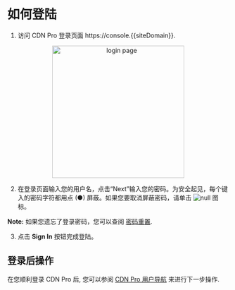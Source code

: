 # 如何登陆

1. 访问 CDN Pro 登录页面 https://console.{{siteDomain}}.

<p align=center><img src="/docs/resources/images/accessing-portal/portal-login-{{id}}.png" alt="login page" width="300"></p>

2. 在登录页面输入您的用户名，点击“Next”输入您的密码。为安全起见，每个键入的密码字符都用点 (●) 屏蔽。如果您要取消屏蔽密码，请单击 ![null](</docs/resources/images/accessing-portal/eye-icon.png>) 图标。

<strong>Note:</strong> 如果您遗忘了登录密码，您可以查阅 [密码重置](</docs/portal/accessing-portal/forgot-password.md>).

3. 点击 **Sign In** 按钮完成登陆。

## 登录后操作

在您顺利登录 CDN Pro 后, 您可以参阅 [CDN Pro 用户导航](</docs/portal/accessing-portal/navigating-ui.md>) 来进行下一步操作.

